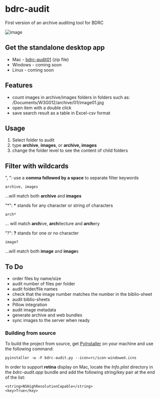 # bdrc-audit
First version of an archive auditing tool for BDRC

![image](https://user-images.githubusercontent.com/17675331/39052432-843cd138-44de-11e8-8968-840055bf58d0.png)

## Get the standalone desktop app
* Mac - [bdrc-audit01](https://github.com/ngawangtrinley/bdrc-audit/releases/download/v01.1/bdrc-audit.zip) (zip file)
* Windows - coming soon
* Linux - coming soon

## Features
* count images in archive/images folders in folders such as: /Documents/W3G012/archive/01/image01.jpg
* open item with a double click
* save search result as a table in Excel-csv format

## Usage
1. Select folder to audit
2. type **archive**, **images**, or **archive, images**
3. change the folder level to see the content of child folders

## Filter with wildcards

", ": use a **comma followed by a space** to separate filter keywords

    archive, images 
...will match both **archive** and **images**

"*": **\*** stands for any character or string of characters

    arch*
... will match **arch**ive, **arch**itecture and **arch**ery

"?": **?** stands for one or no character

    image?
...will match both **image** and **image**s



## To Do
* order files by name/size
* audit number of files per folder
* audit folder/file names
* check that the image number matches the number in the biblio-sheet 
* audit biblio-sheets
* Pillow integration
* audit image metadata
* generate archive and web bundles
* sync images to the server when ready


### Building from source

To build the project from source, get [PyInstaller](http://pyinstaller.readthedocs.io/en/stable/installation.html) on your machine and use the following command:

    pyinstaller -w -F bdrc-audit.py --icon=rc/icon-windowed.icns

In order to support **retina** display on Mac, locate the *Info.plist* directory in the *bdrc-audit.app* bundle and add the following string/key pair at the end of the list:

    <string>NSHighResolutionCapable</string>
    <key>True</key>
